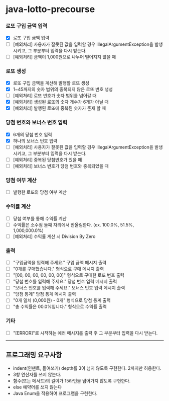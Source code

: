 # java-lotto-precourse

### 로또 구입 금액 입력

- [x] 로또 구입 금액 입력
- [ ] [예외처리] 사용자가 잘못된 값을 입력할 경우 IllegalArgumentException을 발생시키고, 그 부분부터 입력을 다시 받는다.
- [ ] [예외처리] 금액이 1,000원으로 나누어 떨어지지 않을 때

### 로또 생성

- [x] 로또 구입 금액을 계산해 발행할 로또 생성
- [x] 1~45까지의 숫자 범위의 중복되지 않은 로또 번호 생성
- [ ] [예외처리] 로또 번호가 숫자 범위를 넘어갈 때
- [x] [예외처리] 생성된 로또의 숫자 개수가 6개가 아닐 때
- [x] [예외처리] 발행된 로또에 중복된 숫자가 존재 할 때

### 당첨 번호와 보너스 번호 입력

- [x] 6개의 당첨 번호 입력
- [x] 하나의 보너스 번호 입력
- [ ] [예외처리] 사용자가 잘못된 값을 입력할 경우 IllegalArgumentException을 발생시키고, 그 부분부터 입력을 다시 받는다.
- [ ] [예외처리] 중복된 당첨번호가 있을 때
- [ ] [예외처리] 보너스 번호가 당첨 번호와 중복되었을 때

### 당첨 여부 계산

- [ ] 발행한 로또의 당첨 여부 계산

### 수익률 계산

- [ ] 당첨 여부를 통해 수익률 계산
- [ ] 수익률은 소수점 둘째 자리에서 반올림한다. (ex. 100.0%, 51.5%, 1,000,000.0%)
- [ ] [예외처리] 수익률 계산 시 Division By Zero

### 출력

- [ ] "구입금액을 입력해 주세요." 구입 금액 메시지 출력
- [ ] "0개를 구매했습니다." 형식으로 구매 메시지 출력
- [ ] "[00, 00, 00, 00, 00, 00]" 형식으로 구매한 로또 번호 출력
- [ ] "당첨 번호를 입력해 주세요." 당첨 번호 입력 메시지 출력
- [ ] "보너스 번호를 입력해 주세요." 보너스 번호 입력 메시지 출력
- [ ] "당첨 통계" 당첨 통계 메시지 출력
- [ ] "0개 일치 (0,000원) - 0개" 형식으로 당첨 통계 출력
- [ ] "총 수익률은 00.0%입니다." 형식으로 수익률 출력

### 기타

- [ ] "[ERROR]"로 시작하는 에러 메시지를 출력 후 그 부분부터 입력을 다시 받는다.

---

## 프로그래밍 요구사항

* indent(인덴트, 들여쓰기) depth를 3이 넘지 않도록 구현한다. 2까지만 허용한다.
* 3항 연산자를 쓰지 않는다.
* 함수(또는 메서드)의 길이가 15라인을 넘어가지 않도록 구현한다.
* else 예약어를 쓰지 않는다
* Java Enum을 적용하여 프로그램을 구현한다.